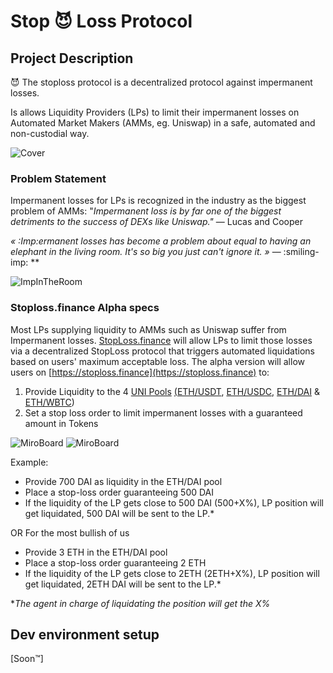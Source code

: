# Stop 😈 Loss Protocol

## Project Description

😈 The stoploss protocol is a decentralized protocol against impermanent losses.

Is allows Liquidity Providers (LPs) to limit their impermanent losses on Automated Market Makers (AMMs, eg. Uniswap) in a safe, automated and non-custodial way.

![Cover](https://drive.google.com/file/d/1M0IcI6xYWs9PfB_I-amX_RR51R63bDEB/view?usp=sharing)

### Problem Statement

Impermanent losses for LPs is recognized in the industry as the biggest problem of AMMs: "*Impermanent loss is by far one of the biggest detriments to the success of DEXs like Uniswap."* — Lucas and Cooper

*« :Imp:ermanent losses has become a problem about equal to having an elephant in the living room. It's so big you just can't ignore it. »* — :smiling-imp:
**

![ImpInTheRoom](https://drive.google.com/file/d/1ASTk2jfrNhHe333ZqIdBnjgSnYwyJhGU/view?usp=sharing)

### Stoploss.finance Alpha specs

Most LPs supplying liquidity to AMMs such as Uniswap suffer from Impermanent losses. [StopLoss.finance](http://stoploss.Finance) will allow LPs to limit those losses via a decentralized StopLoss protocol that triggers automated liquidations based on users' maximum acceptable loss.
The alpha version will allow users on [https://stoploss.finance](https://stoploss.finance)  to: 
1. Provide Liquidity to the 4 [UNI Pools](https://app.uniswap.org/#/uni) [(](https://uniswap.org/blog/uni/)[ETH/USDT](https://uniswap.info/pair/0x0d4a11d5eeaac28ec3f61d100daf4d40471f1852), [ETH/USDC,](https://uniswap.info/pair/0xb4e16d0168e52d35cacd2c6185b44281ec28c9dc) [ETH/DAI](https://uniswap.info/pair/0xa478c2975ab1ea89e8196811f51a7b7ade33eb11) & [ETH/WBTC](https://uniswap.info/pair/0xbb2b8038a1640196fbe3e38816f3e67cba72d940))
2. Set a stop loss order to limit impermanent losses with a guaranteed amount in Tokens

![MiroBoard](https://drive.google.com/file/d/1gFhqoo0UMI6e-wCAdj6hqIzUdcH3fueW/view?usp=sharing)
![MiroBoard](https://drive.google.com/uc?export=view&id=1gFhqoo0UMI6e-wCAdj6hqIzUdcH3fueW)

Example: 

- Provide 700 DAI as liquidity in the ETH/DAI pool
- Place a stop-loss order guaranteeing 500 DAI
- If the liquidity of the LP gets close to 500 DAI (500+X%), LP position will get liquidated, 500 DAI will be sent to the LP.*

OR For the most bullish of us

- Provide 3 ETH in the ETH/DAI pool
- Place a stop-loss order guaranteeing 2 ETH
- If the liquidity of the LP gets close to 2ETH (2ETH+X%), LP position will get liquidated, 2ETH DAI will be sent to the LP.*

**The agent in charge of liquidating the position will get the X%*

## Dev environment setup
[Soon™]
